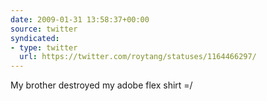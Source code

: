 ```yaml
---
date: 2009-01-31 13:58:37+00:00
source: twitter
syndicated:
- type: twitter
  url: https://twitter.com/roytang/statuses/1164466297/
---
```


My brother destroyed my adobe flex shirt =/